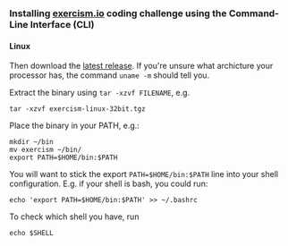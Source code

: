 ### Installing [exercism.io](http://exercism.io/) coding challenge using the Command-Line Interface (CLI)

#### Linux
Then download the [latest release](https://github.com/exercism/cli/releases/tag/v2.2.3). If you're unsure what archicture your processor has, the command ``uname -m`` should tell you.

Extract the binary using ``tar -xzvf FILENAME``, e.g.

    tar -xzvf exercism-linux-32bit.tgz
    
Place the binary in your PATH, e.g.:

    mkdir ~/bin
    mv exercism ~/bin/
    export PATH=$HOME/bin:$PATH
    
You will want to stick the export       ``PATH=$HOME/bin:$PATH`` line into your shell configuration. E.g. if your shell is bash, you could run:

    echo 'export PATH=$HOME/bin:$PATH' >> ~/.bashrc
    
To check which shell you have, run 
    
    echo $SHELL